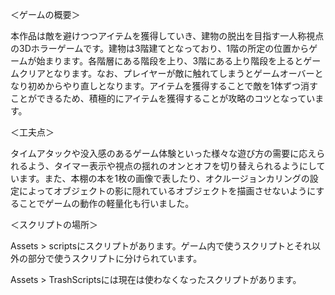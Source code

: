 ＜ゲームの概要＞

本作品は敵を避けつつアイテムを獲得していき、建物の脱出を目指す一人称視点の3Dホラーゲームです。建物は3階建てとなっており、1階の所定の位置からゲームが始まります。各階層にある階段を上り、3階にある上り階段を上るとゲームクリアとなります。なお、プレイヤーが敵に触れてしまうとゲームオーバーとなり初めからやり直しとなります。アイテムを獲得することで敵を1体ずつ消すことができるため、積極的にアイテムを獲得することが攻略のコツとなっています。

＜工夫点＞

タイムアタックや没入感のあるゲーム体験といった様々な遊び方の需要に応えられるよう、タイマー表示や視点の揺れのオンとオフを切り替えられるようにしています。また、本棚の本を1枚の画像で表したり、オクルージョンカリングの設定によってオブジェクトの影に隠れているオブジェクトを描画させないようにすることでゲームの動作の軽量化も行いました。

＜スクリプトの場所＞

Assets > scriptsにスクリプトがあります。ゲーム内で使うスクリプトとそれ以外の部分で使うスクリプトに分けられています。

Assets > TrashScriptsには現在は使わなくなったスクリプトがあります。
